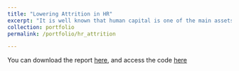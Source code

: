 ```yaml
---
title: "Lowering Attrition in HR"
excerpt: "It is well known that human capital is one of the main assets of any company, if not the most important one. For this reason, it is wise to lower the attrition rate as much as possible. To do this, we must first know who are the employees that are quitting and what are the variables which might be explaining this behavior. With this purpose in mind, we wanted to create an algorithm that could predict employee attrition. On this occasion, we worked with a fictional open dataset created by IBM data scientists."
collection: portfolio
permalink: /portfolio/hr_attrition

---
```


You can download the report [here](https://github.com/j-gastanaduy/Data_science_capstone_edx/raw/master/HR_Attrition.pdf), and access the code [here](https://github.com/j-gastanaduy/Data_science_capstone_edx)
